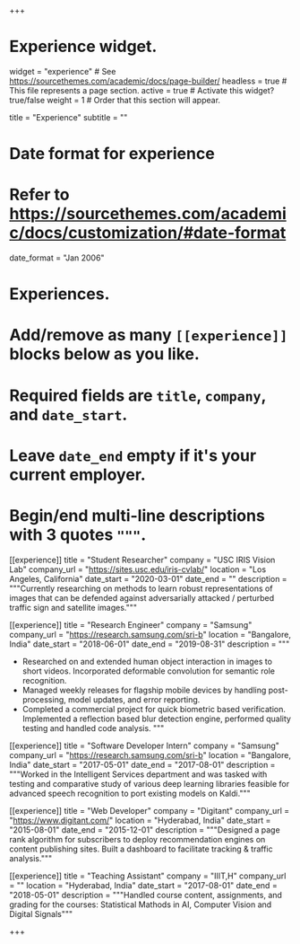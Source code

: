 +++
# Experience widget.
widget = "experience"  # See https://sourcethemes.com/academic/docs/page-builder/
headless = true  # This file represents a page section.
active = true  # Activate this widget? true/false
weight = 1  # Order that this section will appear.

title = "Experience"
subtitle = ""

# Date format for experience
#   Refer to https://sourcethemes.com/academic/docs/customization/#date-format
date_format = "Jan 2006"

# Experiences.
#   Add/remove as many `[[experience]]` blocks below as you like.
#   Required fields are `title`, `company`, and `date_start`.
#   Leave `date_end` empty if it's your current employer.
#   Begin/end multi-line descriptions with 3 quotes `"""`.
[[experience]]
  title = "Student Researcher"
  company = "USC IRIS Vision Lab"
  company_url = "https://sites.usc.edu/iris-cvlab/"
  location = "Los Angeles, California"
  date_start = "2020-03-01"
  date_end = ""
  description = """Currently researching on methods to learn robust representations of images that can be defended against adversarially attacked / perturbed traffic sign and satellite images."""

[[experience]]
  title = "Research Engineer"
  company = "Samsung"
  company_url = "https://research.samsung.com/sri-b"
  location = "Bangalore, India"
  date_start = "2018-06-01"
  date_end = "2019-08-31"
  description = """
  - Researched on and extended human object interaction in images to short videos. Incorporated deformable convolution for semantic role recognition. 
  - Managed weekly releases for flagship mobile devices by handling post-processing, model updates, and error reporting. 
  - Completed a commercial project for quick biometric based verification. Implemented a reflection based blur detection engine, performed quality testing and handled code analysis.
  """
  
  [[experience]]
  title = "Software Developer Intern"
  company = "Samsung"
  company_url = "https://research.samsung.com/sri-b"
  location = "Bangalore, India"
  date_start = "2017-05-01"
  date_end = "2017-08-01"
  description = """Worked in the Intelligent Services department and was tasked with testing and comparative study of various deep learning libraries feasible for advanced speech recognition to port existing models on Kaldi."""
  
  [[experience]]
  title = "Web Developer"
  company = "Digitant"
  company_url = "https://www.digitant.com/"
  location = "Hyderabad, India"
  date_start = "2015-08-01"
  date_end = "2015-12-01"
  description = """Designed a page rank algorithm for subscribers to deploy recommendation engines
on content publishing sites. Built a dashboard to facilitate tracking & traffic analysis."""

  [[experience]]
  title = "Teaching Assistant"
  company = "IIIT,H"
  company_url = ""
  location = "Hyderabad, India"
  date_start = "2017-08-01"
  date_end = "2018-05-01"
  description = """Handled course content, assignments, and grading for the courses: Statistical Mathods in AI, Computer Vision and Digital Signals"""


+++
